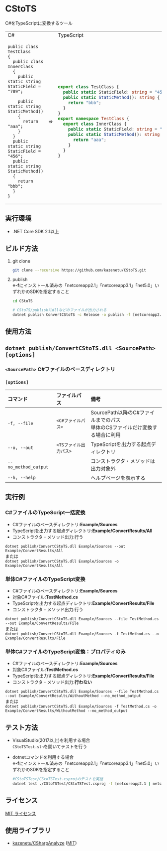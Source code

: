 # CStoTS
C#をTypeScriptに変換するツール  

<table>
<tr>
<td>
C#
</td>
<td>
</td>
<td>
TypeScript
</td>
</tr>
<tr>
<td>

```Csharp
public class TestClass
{
  public class InnerClass
  {
    public static string StaticField = "789";

    public static string StaticMethod()
    {
      return "aaa";
    }
  }
  public static string StaticField = "456";
  public static string StaticMethod()
  {
    return "bbb";
  }
}
```  

</td>
<td>
⇒
</td>
<td>

```TypeScript
export class TestClass {
  public static StaticField: string = "456";
  public static StaticMethod(): string {
    return "bbb";
  }
}
export namespace TestClass {
  export class InnerClass {
    public static StaticField: string = "789";
    public static StaticMethod(): string {
      return "aaa";
    }
  }
}
```

</td>
</tr>
</table>

## 実行環境
* .NET Core SDK 2.1以上

## ビルド方法
1. git clone
   ```sh
   git clone --recursive https://github.com/kazenetu/CStoTS.git
   ```
1. publish  
   ※**-f**にインストール済みの「netcoreapp2.1」「netcoreapp3.1」「net5.0」いずれかのSDKを指定すること
   ```sh
   cd CStoTS

   # CStoTS/publishにdllなどのファイルが出力される
   dotnet publish ConvertCStoTS -c Release -o publish -f [netcoreapp2.1 | netcoreapp3.1 | net5.0]
   ```

## 使用方法
## ```dotnet publish/ConvertCStoTS.dll <SourcePath> [options]```  

### ```<SourcePath>``` C#ファイルのベースディレクトリ

### ```[options]```
|コマンド          | ファイルパス      |備考|
|:----------------|:-----------------|:-------------|  
|```-f, --file``` | ```<C#ファイルパス>```    |SourcePath以降のC#ファイルまでのパス<br>単体のCSファイルだけ変換する場合に利用|
|```--o, --out``` | ```<TSファイル出力パス>```|TypeScriptを出力する起点ディレクトリ|
|```--no_method_output``` |  |コンストラクタ・メソッドは出力対象外|
|```--h, --help```|                         | ヘルプページを表示する|

## 実行例

### C#ファイルのTypeScript一括変換
* C#ファイルのベースディレクトリ:**Example/Sources**
* TypeScriptを出力する起点ディレクトリ:**Example/ConvertResults/All**
* コンストラクタ・メソッド出力:行う

```dotnet publish/ConvertCStoTS.dll Example/Sources --out Example/ConvertResults/All```  
または  
```dotnet publish/ConvertCStoTS.dll Example/Sources -o Example/ConvertResults/All```

### 単体C#ファイルのTypeScript変換
* C#ファイルのベースディレクトリ:**Example/Sources**
* 対象C#ファイル:**TestMethod.cs**
* TypeScriptを出力する起点ディレクトリ:**Example/ConvertResults/File**
* コンストラクタ・メソッド出力:行う

```dotnet publish/ConvertCStoTS.dll Example/Sources --file TestMethod.cs --out Example/ConvertResults/File```  
または  
```dotnet publish/ConvertCStoTS.dll Example/Sources -f TestMethod.cs --o Example/ConvertResults/File```

### 単体C#ファイルのTypeScript変換：プロパティのみ
* C#ファイルのベースディレクトリ:**Example/Sources**
* 対象C#ファイル:**TestMethod.cs**
* TypeScriptを出力する起点ディレクトリ:**Example/ConvertResults/File**
* コンストラクタ・メソッド出力:**行わない**

```dotnet publish/ConvertCStoTS.dll Example/Sources --file TestMethod.cs --out Example/ConvertResults/WithoutMethod --no_method_output```  
または  
```dotnet publish/ConvertCStoTS.dll Example/Sources -f TestMethod.cs -o Example/ConvertResults/WithoutMethod --no_method_output```


## テスト方法
* VisualStudio(2017以上)を利用する場合  
  ```CStoTSTest.sln```を開いてテストを行う

* dotnetコマンドを利用する場合  
   ※**-f**にインストール済みの「netcoreapp2.1」「netcoreapp3.1」「net5.0」いずれかのSDKを指定すること
  ```sh
  #CStoTSTest/CStoTSTest.csprojのテストを実施
  dotnet test ./CStoTSTest/CStoTSTest.csproj -f [netcoreapp2.1 | netcoreapp3.1 | net5.0]
  ```

## ライセンス
[MIT ライセンス](LICENSE)

## 使用ライブラリ
* [kazenetu/CSharpAnalyze](https://github.com/kazenetu/CSharpAnalyze) ([MIT](https://github.com/kazenetu/CSharpAnalyze/blob/master/LICENSE))
